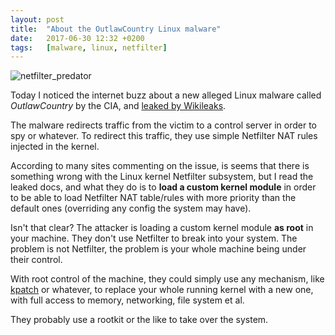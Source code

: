 ```yaml
---
layout: post
title:  "About the OutlawCountry Linux malware"
date:   2017-06-30 12:32 +0200
tags:	[malware, linux, netfilter]
---
```


![netfilter_predator][netfilter_predator]

Today I noticed the internet buzz about a new alleged Linux malware called
*OutlawCountry* by the CIA, and [leaked by Wikileaks][leak].

The malware redirects traffic from the victim to a control server in order
to spy or whatever. To redirect this traffic, they use simple Netfilter NAT
rules injected in the kernel.

<!--more-->

According to many sites commenting on the issue, is seems that there is
something wrong with the Linux kernel Netfilter subsystem, but I read the
leaked docs, and what they do is to **load a custom kernel module** in order to
be able to load Netfilter NAT table/rules with more priority than the default
ones (overriding any config the system may have).

Isn't that clear? The attacker is loading a custom kernel module **as root**
in your machine. They don't use Netfilter to break into your system. The
problem is not Netfilter, the problem is your whole machine being under
their control.

With root control of the machine, they could simply use any mechanism,
like [kpatch][kpatch] or whatever, to replace your whole running kernel
with a new one, with full access to memory, networking, file system et al.

They probably use a rootkit or the like to take over the system.

[netfilter_predator]:	{{site.url}}/assets/netfilter_predator.png
[leak]:			https://wikileaks.org/vault7/#OutlawCountry
[kpatch]:		https://en.wikipedia.org/wiki/Kpatch
